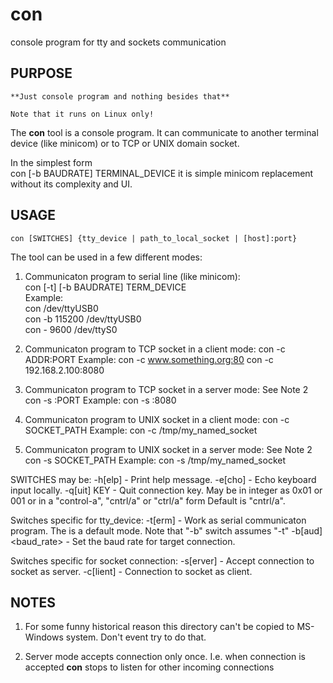 # con
console program for tty and sockets communication

## PURPOSE
    **Just console program and nothing besides that**

    Note that it runs on Linux only!

The **con** tool is a console program. It can communicate to another terminal
device (like minicom) or to TCP or UNIX domain socket.

In the simplest form  
    con [-b BAUDRATE] TERMINAL_DEVICE
it is simple minicom replacement without its complexity and UI.


## USAGE

	con [SWITCHES] {tty_device | path_to_local_socket | [host]:port}

The tool can be used in a few different modes:

1. Communicaton program to serial line (like minicom):  
       con [-t] [-b BAUDRATE] TERM_DEVICE  
   Example:  
       con /dev/ttyUSB0  
       con -b 115200 /dev/ttyUSB0  
       con - 9600 /dev/ttyS0  

2. Communicaton program to TCP socket in a client mode:
       con -c ADDR:PORT
   Example:
       con -c www.something.org:80
       con -c 192.168.2.100:8080

3. Communicaton program to TCP socket in a server mode:
   See Note 2
       con -s :PORT
   Example:
       con -s :8080

4. Communicaton program to UNIX socket in a client mode:
       con -c SOCKET_PATH
   Example:
       con -c /tmp/my_named_socket

5. Communicaton program to UNIX socket in a server mode:
   See Note 2
       con -s SOCKET_PATH
   Example:
       con -s /tmp/my_named_socket

SWITCHES may be:
	-h[elp]             - Print help message.
	-e[cho]             - Echo keyboard input locally.
	-q[uit] KEY         - Quit connection key. May be in integer as 0x01 or 001
	                      or in a "control-a", "cntrl/a" or "ctrl/a" form
	                      Default is "cntrl/a".

Switches specific for tty_device:
	-t[erm]             - Work as serial communicaton program. The is a default
	                      mode. Note that "-b" switch assumes "-t"
	-b[aud] <baud_rate> - Set the baud rate for target connection.

Switches specific for socket connection:
	-s[erver]           - Accept connection to socket as server.
	-c[lient]           - Connection to socket as client.


## NOTES

1. For some funny historical reason this directory can't be copied to MS-Windows system.
   Don't event try to do that.

2. Server mode accepts connection only once. I.e. when connection is accepted **con**
   stops to listen for other incoming connections
